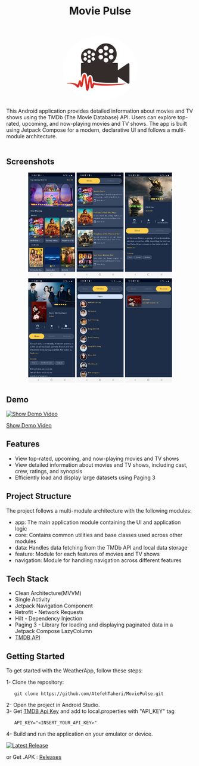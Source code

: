 <h1 align="center"> Movie Pulse </h1>
<br>
<p align="center">
    <img alt="logo" title="logo" src="ScreenShots/logo.png" width="200" style="border-radius:50%">
</p>
This Android application provides detailed information about movies and TV shows using the TMDb (The Movie Database) API. Users can explore top-rated, upcoming, and now-playing movies and TV shows. The app is built using Jetpack Compose for a modern, declarative UI and follows a multi-module architecture.
<br>
<br>


## Screenshots 

<p align="center">
  <img src="ScreenShots/ScreenShot1.jpg" width="25%" >
    <img src="ScreenShots/ScreenShot2.jpg" width="25%" >
    <img src="ScreenShots/ScreenShot3.jpg" width="25%" >

<br>
    <img src="ScreenShots/ScreenShot4.jpg" width="25%" >
  <img src="ScreenShots/ScreenShot5.jpg" width="25%" >
  <img src="ScreenShots/ScreenShot6.jpg" width="25%" >

</p>


## Demo
[![Show Demo Video](https://img.shields.io/badge/-Show%20Demo%20Video-3E2D8F)](https://drive.google.com/file/d/1oNajtrwYE6KPmBhW_foDFrjCvaY8Z-d4/view?usp=drive_link)


[Show Demo Video](https://drive.google.com/file/d/1oNajtrwYE6KPmBhW_foDFrjCvaY8Z-d4/view?usp=drive_link)



## Features
* View top-rated, upcoming, and now-playing movies and TV shows
* View detailed information about movies and TV shows, including cast, crew, ratings, and synopsis
* Efficiently load and display large datasets using Paging 3

## Project Structure
The project follows a multi-module architecture with the following modules:
* app: The main application module containing the UI and application logic
* core: Contains common utilities and base classes used across other modules
* data: Handles data fetching from the TMDb API and local data storage
* feature: Module for each features of movies and TV shows
* navigation: Module for handling navigation across different features

## Tech Stack

* Clean Architecture(MVVM)
* Single Activity
* Jetpack Navigation Component
* Retrofit - Network Requests
* Hilt - Dependency Injection
* Paging 3 - Library for loading and displaying paginated data in a Jetpack Compose LazyColumn
* [TMDB API](https://developer.themoviedb.org/)

## Getting Started
To get started with the WeatherApp, follow these steps:

1- Clone the repository:
```
   git clone https://github.com/AtefehTaheri/MoviePulse.git
```
2- Open the project in Android Studio.<br>
3- Get [TMDB Api Key](https://developer.themoviedb.org/) and add to local.properties with "API_KEY" tag
```
   API_KEY="<INSERT_YOUR_API_KEY>"
```
4- Build and run the application on your emulator or device.

[![Latest Release](https://img.shields.io/badge/-Latest%20Release-3E2D8F)](https://github.com/AtefehTaheri/MoviePulse/releases)

or Get .APK : [Releases](https://github.com/AtefehTaheri/MoviePulse/releases)
